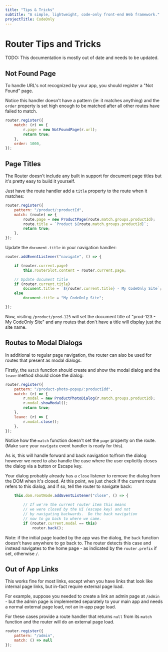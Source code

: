 ```yaml
---
title: "Tips & Tricks"
subtitle: "A simple, lightweight, code-only front-end Web framework."
projectTitle: CodeOnly
---
```

# Router Tips and Tricks

<div class="tip">

TODO: This documentation is mostly out of date and needs to be updated.

</div>


## Not Found Page

To handle URL's not recognized by your app, you should register
a "Not Found" page.

Notice this handler doesn't have a pattern (ie: it matches
anything) and the `order` property is set high enough to be matched
after all other routes have failed to match.

```js
router.register({
    match: (r) => {
        r.page = new NotFoundPage(r.url);
        return true;
    },
    order: 1000,
});
```


## Page Titles

The Router doesn't include any built in support for document page titles
but it's pretty easy to build it yourself.

Just have the route handler add a `title` property to the route when it
matches:

```js
router.register({
    pattern: "/product/:productId",
    match: (route) => {
        route.page = new ProductPage(route.match.groups.productId);
        route.title = `Product ${route.match.groups.productId}`;
        return true;
    },
});
```

Update the `document.title` in your navigation handler:

```js
router.addEventListener("navigate", () => {

    if (router.current.page)
        this.routerSlot.content = router.current.page;

    // Update document title
    if (router.current.title)
        document.title = `${router.current.title} - My CodeOnly Site`;
    else
        document.title = "My CodeOnly Site";

});
```

Now, visiting `/product/prod-123` will set the document title
of "prod-123 - My CodeOnly Site" and any routes that don't have a 
title will display just the site name.



## Routes to Modal Dialogs

In additional to regular page navigation, the router can also be used
for routes that present as modal dialogs.

Firstly, the `match` function should create and show the modal dialog and 
the `leave` method should close the dialog:

```js
router.register({
    pattern: "/product-photo-popup/:productIdd",
    match: (r) => {
        r.modal = new ProductPhotoDialog(r.match.groups.productId);
        r.modal.showModal();
        return true;
    },
    leave: (r) => {
        r.modal.close();
    },
});
```

Notice how the `match` function doesn't set the `page` property on the
route. (Make sure your `navigate` event handler is ready for this).

As is, this will handle forward and back navigation to/from the dialog
however we need to also handle the case where the user explicitly closes
the dialog via a button or Escape key.

Your dialog probably already has a `close` listener to remove the 
dialog from the DOM when it's closed. At this point, we just check
if the current route refers to this dialog, and if so, tell the 
router to navigate back:

```js
    this.dom.rootNode.addEventListener("close", () => {

        // If we're the current router item this means
        // we were closed by the UI (escape key) and not
        // by navigating backwards.  Do the back navigation
        // now to go back to where we came.
        if (router.current.modal == this)
            router.back();
```

Note: if the initial page loaded by the app was the dialog, the `back`
function doesn't have anywhere to go back to.  The router detects this
case and instead navigates to the home page - as indicated by the 
`router.prefix` if set, otherwise `/`.


## Out of App Links

This works fine for most links, except when you have links that look like
internal page links, but in-fact require external page load.

For example, suppose you needed to create a link an admin page at
`/admin` - but the admin page is implemented separately to your main
app and needs a normal external page load, not an in-app page load.

For these cases provide a route handler that returns `null` from its 
`match` function and the router will do an external page load.

```js
router.register({
    pattern: "/admin", 
    match: () => null
});
```


